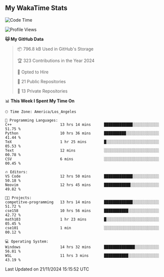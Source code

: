 ## My WakaTime Stats
<!--START_SECTION:waka-->
![Code Time](http://img.shields.io/badge/Code%20Time-159%20hrs%2019%20mins-blue)

![Profile Views](http://img.shields.io/badge/Profile%20Views-0-blue)

**🐱 My GitHub Data** 

> 📦 796.8 kB Used in GitHub's Storage 
 > 
> 🏆 323 Contributions in the Year 2024
 > 
> 💼 Opted to Hire
 > 
> 📜 21 Public Repositories 
 > 
> 🔑 13 Private Repositories 
 > 
📊 **This Week I Spent My Time On** 

```text
🕑︎ Time Zone: America/Los_Angeles

💬 Programming Languages: 
C++                      13 hrs 14 mins      █████████████░░░░░░░░░░░░   51.75 % 
Python                   10 hrs 36 mins      ██████████░░░░░░░░░░░░░░░   41.44 % 
TeX                      1 hr 25 mins        █░░░░░░░░░░░░░░░░░░░░░░░░   05.53 % 
Text                     12 mins             ░░░░░░░░░░░░░░░░░░░░░░░░░   00.78 % 
CSV                      6 mins              ░░░░░░░░░░░░░░░░░░░░░░░░░   00.45 % 

🔥 Editors: 
VS Code                  12 hrs 50 mins      █████████████░░░░░░░░░░░░   50.18 % 
Neovim                   12 hrs 45 mins      ████████████░░░░░░░░░░░░░   49.82 % 

🐱‍💻 Projects: 
competitve-programming   13 hrs 14 mins      █████████████░░░░░░░░░░░░   51.72 % 
cse158                   10 hrs 56 mins      ███████████░░░░░░░░░░░░░░   42.72 % 
math103                  1 hr 23 mins        █░░░░░░░░░░░░░░░░░░░░░░░░   05.45 % 
cse101                   1 min               ░░░░░░░░░░░░░░░░░░░░░░░░░   00.12 % 

💻 Operating System: 
Windows                  14 hrs 32 mins      ██████████████░░░░░░░░░░░   56.81 % 
WSL                      11 hrs 3 mins       ███████████░░░░░░░░░░░░░░   43.19 % 
```


 Last Updated on 21/11/2024 15:15:52 UTC
<!--END_SECTION:waka-->

